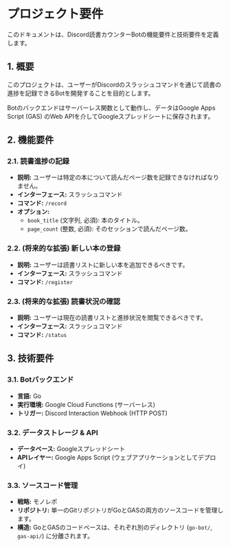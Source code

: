# プロジェクト要件

このドキュメントは、Discord読書カウンターBotの機能要件と技術要件を定義します。

## 1. 概要

このプロジェクトは、ユーザーがDiscordのスラッシュコマンドを通じて読書の進捗を記録できるBotを開発することを目的とします。

Botのバックエンドはサーバーレス関数として動作し、データはGoogle Apps Script (GAS) のWeb APIを介してGoogleスプレッドシートに保存されます。

## 2. 機能要件

### 2.1. 読書進捗の記録

- **説明:** ユーザーは特定の本について読んだページ数を記録できなければなりません。
- **インターフェース:** スラッシュコマンド
- **コマンド:** `/record`
- **オプション:**
  - `book_title` (文字列, 必須): 本のタイトル。
  - `page_count` (整数, 必須): そのセッションで読んだページ数。

### 2.2. (将来的な拡張) 新しい本の登録

- **説明:** ユーザーは読書リストに新しい本を追加できるべきです。
- **インターフェース:** スラッシュコマンド
- **コマンド:** `/register`

### 2.3. (将来的な拡張) 読書状況の確認

- **説明:** ユーザーは現在の読書リストと進捗状況を閲覧できるべきです。
- **インターフェース:** スラッシュコマンド
- **コマンド:** `/status`

## 3. 技術要件

### 3.1. Botバックエンド

- **言語:** Go
- **実行環境:** Google Cloud Functions (サーバーレス)
- **トリガー:** Discord Interaction Webhook (HTTP POST)

### 3.2. データストレージ & API

- **データベース:** Googleスプレッドシート
- **APIレイヤー:** Google Apps Script (ウェブアプリケーションとしてデプロイ)

### 3.3. ソースコード管理

- **戦略:** モノレポ
- **リポジトリ:** 単一のGitリポジトリがGoとGASの両方のソースコードを管理します。
- **構造:** GoとGASのコードベースは、それぞれ別のディレクトリ (`go-bot/`, `gas-api/`) に分離されます。
